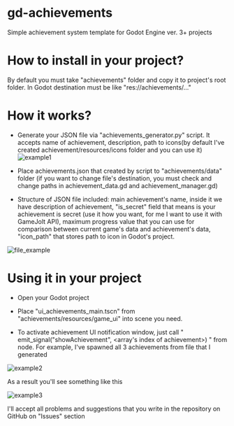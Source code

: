 # gd-achievements
Simple achievement system template for Godot Engine ver. 3+ projects

# How to install in your project?
By default you must take "achievements" folder and copy it to project's root folder. In Godot destination must be like "res://achievements/..."

# How it works?
* Generate your JSON file via "achievements_generator.py" script. It accepts name of achievement, description, path to icons(by default I've created achievement/resources/icons folder and you can use it)
![example1](https://i.imgur.com/n05Mxpl.png)

* Place achievements.json that created by script to "achievements/data" folder (if you want to change file's destination, you must check and change paths in achievement_data.gd and achievement_manager.gd)

* Structure of JSON file included: main achievement's name, inside it we have description of achievement, "is_secret" field that means is your achievement is secret (use it how you want, for me I want to use it with GameJolt API), maximum progress value that you can use for comparison between current game's data and achievement's data, "icon_path" that stores path to icon in Godot's project.

![file_example](https://i.imgur.com/BmPB62f.png)

# Using it in your project

* Open your Godot project

* Place "ui_achievements_main.tscn" from "achievements/resources/game_ui" into scene you need.

* To activate achievement UI notification window, just call " emit_signal("showAchievement", <array's index of achievement>) " from node.
For example, I've spawned all 3 achievements from file that I generated

![example2](https://i.imgur.com/R5eTN0z.png)

As a result you'll see something like this

![example3](https://i.imgur.com/HKMcwmJ.png)

I'll accept all problems and suggestions that you write in the repository on GitHub on "Issues" section
